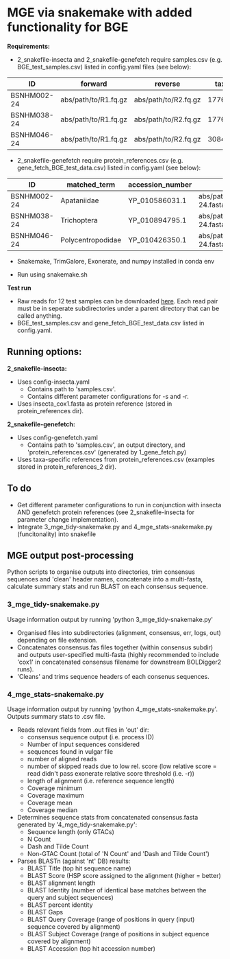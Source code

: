 # MGE via snakemake with added functionality for BGE #
**Requirements:**
- 2_snakefile-insecta and 2_snakefile-genefetch require samples.csv (e.g. BGE_test_samples.csv) listed in config.yaml files (see below):
  
| ID | forward | reverse | taxid |
| --- | --- | --- | --- |
| BSNHM002-24  | abs/path/to/R1.fq.gz | abs/path/to/R2.fq.gz | 177658 |
| BSNHM038-24 | abs/path/to/R1.fq.gz | abs/path/to/R2.fq.gz | 177627 |
| BSNHM046-24 | abs/path/to/R1.fq.gz | abs/path/to/R2.fq.gz | 3084599 |

- 2_snakefile-genefetch require protein_references.csv (e.g. gene_fetch_BGE_test_data.csv) listed in config.yaml (see below):

| ID | matched_term | accession_number | reference_path | reference_name |
| --- | --- | --- | --- | --- |
| BSNHM002-24  | Apataniidae | YP_010586031.1 | abs/path/to/protein_references/BSNHM002-24.fasta | BSNHM002-24 |
| BSNHM038-24 | Trichoptera | YP_010894795.1 | abs/path/to/protein_references/BSNHM038-24.fasta | BSNHM038-24 |
| BSNHM046-24 | Polycentropodidae | YP_010426350.1 | abs/path/to/protein_references/BSNHM046-24.fasta | BSNHM046-24 |
  
- Snakemake, TrimGalore, Exonerate, and numpy installed in conda env
  
- Run using snakemake.sh

**Test run**
- Raw reads for 12 test samples can be downloaded [here](https://naturalhistorymuseum-my.sharepoint.com/personal/b_price_nhm_ac_uk/_layouts/15/onedrive.aspx?ct=1723035606962&or=Teams%2DHL&ga=1&LOF=1&id=%2Fpersonal%2Fb%5Fprice%5Fnhm%5Fac%5Fuk%2FDocuments%2F%5Ftemp%2F%5FBGEexamples4Felix%2F1%5Fraw%5Fdata). Each read pair must be in seperate subdirectories under a parent directory that can be called anything.
- BGE_test_samples.csv and gene_fetch_BGE_test_data.csv listed in config.yaml.

## Running options: ##
**2_snakefile-insecta:**
- Uses config-insecta.yaml
  - Contains path to 'samples.csv'.
  - Contains different parameter configurations for -s and -r.
- Uses insecta_cox1.fasta as protein reference (stored in protein_references dir).

**2_snakefile-genefetch:** 
- Uses config-genefetch.yaml
  - Contains path to 'samples.csv', an output directory, and 'protein_references.csv' (generated by 1_gene_fetch.py)
- Uses taxa-specific references from protein_references.csv (examples stored in protein_references_2 dir).

## To do ##
- Get different parameter configurations to run in conjunction with insecta AND genefetch protein references (see 2_snakefile-insecta for parameter change implementation).
- Integrate 3_mge_tidy-snakemake.py and 4_mge_stats-snakemake.py (funcitonality) into snakefile

## MGE output post-processing ##
Python scripts to organise outputs into directories, trim consensus sequences and 'clean' header names, concatenate into a multi-fasta, calculate summary stats and run BLAST on each consensus sequence.

### 3_mge_tidy-snakemake.py ###
Usage information output by running 'python 3_mge_tidy-snakemake.py'
- Organised files into subdirectories (alignment, consensus, err, logs, out) depending on file extension.
- Concatenates consensus.fas files together (within consensus subdir) and outputs user-specified multi-fasta (highly recommended to include 'cox1' in concatenated consensus filename for downstream BOLDigger2 runs).
- 'Cleans' and trims sequence headers of each consenus sequences.

### 4_mge_stats-snakemake.py ###
Usage information output by running 'python 4_mge_stats-snakemake.py'. Outputs summary stats to .csv file.
- Reads relevant fields from .out files in 'out' dir:
  -  consensus sequence output (i.e. process ID)
  -  Number of input sequences considered
  -  sequences found in vulgar file
  -  number of aligned reads
  -  number of skipped reads due to low rel. score (low relative score = read didn't pass exonerate relative score threshold (i.e. -r))
  -  length of alignment (i.e. reference sequence length)
  -  Coverage minimum
  -  Coverage maximum
  -  Coverage mean
  -  Coverage median
- Determines sequence stats from concatenated consensus.fasta generated by '4_mge_tidy-snakemake.py':
  - Sequence length (only GTACs)
  - N Count
  - Dash and Tilde Count
  - Non-GTAC Count (total of 'N Count' and 'Dash and Tilde Count')
- Parses BLASTn (against 'nt' DB) results:
  - BLAST Title (top hit sequence name)
  - BLAST Score (HSP score assigned to the alignment (higher = better)
  - BLAST alignment length
  - BLAST Identity (number of identical base matches between the query and subject sequences)
  - BLAST percent identity
  - BLAST Gaps
  - BLAST Query Coverage (range of positions in query (input) sequence covered by alignment)
  - BLAST Subject Coverage (range of positions in subject equence covered by alignment)
  - BLAST Accession (top hit accession number)
